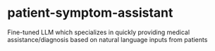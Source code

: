 # patient-symptom-assistant
Fine-tuned LLM which specializes in quickly providing medical assistance/diagnosis based on natural language inputs from patients
